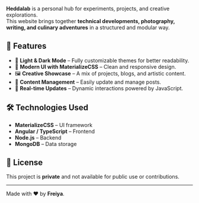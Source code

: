 **Heddalab** is a personal hub for experiments, projects, and creative explorations.  
This website brings together **technical developments, photography, writing, and culinary adventures** in a structured and modular way.

## 🚀 Features

- 🌙 **Light & Dark Mode** – Fully customizable themes for better readability.
- 🎨 **Modern UI with MaterializeCSS** – Clean and responsive design.
- 🖼 **Creative Showcase** – A mix of projects, blogs, and artistic content.
- 📝 **Content Management** – Easily update and manage posts.
- 🔄 **Real-time Updates** – Dynamic interactions powered by JavaScript.

## 🛠 Technologies Used

- **MaterializeCSS** – UI framework
- **Angular / TypeScript** – Frontend
- **Node.js** – Backend
- **MongoDB** – Data storage

## 📄 License

This project is **private** and not available for public use or contributions.

---

Made with ❤️ by **Freiya**.
